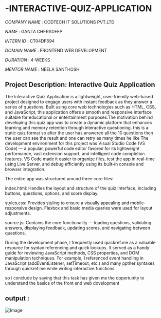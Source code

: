 # -INTERACTIVE-QUIZ-APPLICATION

*COMPANY NAME* : CODTECH IT SOLUTIONS PVT.LTD

*NAME* : GANTA CHERADEEP

*INTERN ID* : CT04DF694

*DOMAIN NAME* : FRONTEND WEB DEVELOPMENT

*DURATION* : 4-WEEKS

*MENTOR NAME* : NEELA SANTHOSH

## Project Description: Interactive Quiz Application
The Interactive Quiz Application is a lightweight, user-friendly web-based project designed to engage users with instant feedback as they answer a series of questions. Built using core web technologies such as HTML, CSS, and JavaScript, this application offers a smooth and responsive interface suitable for educational or entertainment purposes.The motivation behind developing this quiz app was to create a dynamic platform that enhances learning and memory retention through interactive questioning. this is a  static quiz format so after the user has answered all the 10 questions then the user can see the result and one can retry as many times he like 
The development environment for this project was Visual Studio Code (VS Code) — a popular, powerful code editor favored for its lightweight performance, vast extension support, and intelligent code completion features. VS Code made it easier to organize files, test the app in real-time using Live Server, and debug efficiently using its built-in console and browser integration.

The entire app was structured around three core files:

index.html: Handles the layout and structure of the quiz interface, including buttons, questions, options, and score display.

styles.css: Provides styling to ensure a visually appealing and mobile-responsive design. Flexbox and basic media queries were used for layout adjustments.

source.js: Contains the core functionality — loading questions, validating answers, displaying feedback, updating scores, and navigating between questions.

During the development phase, I frequently used quickref.me as a valuable resource for syntax referencing and quick lookups. It served as a handy guide for reviewing JavaScript methods, CSS properties, and DOM manipulation techniques. For example, I referenced event handling in JavaScript (addEventListener, setTimeout, etc.) and many ppther syntaxes through quickref.me while writing interactive functions.

so i conclude by saying that this task has given me the oppertunity to understand the basics of the front end web dovelopment 


## output :

![Image](https://github.com/user-attachments/assets/16aa7dd0-2562-478c-a98d-e775b8171e6a)


